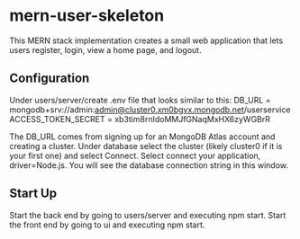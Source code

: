 # mern-user-skeleton
This MERN stack implementation creates a small web application that lets users register, login, view a home page, and logout. 

Configuration
-------------
Under users/server/create .env file that looks similar to this:
DB_URL = mongodb+srv://admin:admin@cluster0.xm0bgvx.mongodb.net/userservice
ACCESS_TOKEN_SECRET = xb3tim8rnIdoMMJfGNaqMxHX6zyWGBrR

The DB_URL comes from signing up for an MongoDB Atlas account and creating a cluster.  Under database select the cluster (likely
cluster0 if it is your first one) and select Connect. Select connect your application, driver=Node.js.  You will see
the database connection string in this window.

Start Up
---------
Start the back end by going to users/server and executing npm start.
Start the front end by going to ui and executing npm start.
